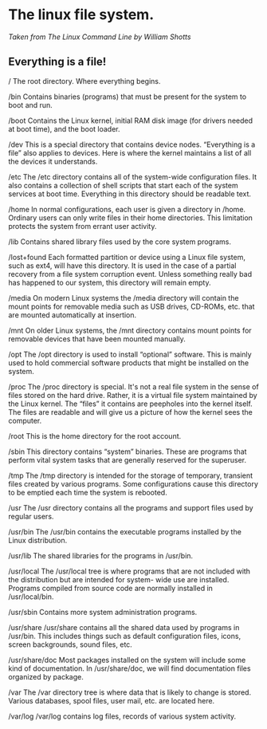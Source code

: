 # The linux file system.
*Taken from The Linux Command Line by William Shotts*


## Everything is a file!

/ 
The root directory. Where everything begins.

/bin 
Contains binaries (programs) that must be present for the
system to boot and run.

/boot 
Contains the Linux kernel, initial RAM disk image (for
drivers needed at boot time), and the boot loader.

/dev 
This is a special directory that contains device nodes.
“Everything is a file” also applies to devices. Here is where
the kernel maintains a list of all the devices it understands.

/etc 
The /etc directory contains all of the system-wide
configuration files. It also contains a collection of shell
scripts that start each of the system services at boot time.
Everything in this directory should be readable text.

/home 
In normal configurations, each user is given a directory in
/home. Ordinary users can only write files in their home
directories. This limitation protects the system from errant
user activity.

/lib 
Contains shared library files used by the core system
programs. 

/lost+found 
Each formatted partition or device using a Linux file system,
such as ext4, will have this directory. It is used in the case of
a partial recovery from a file system corruption event.
Unless something really bad has happened to our system,
this directory will remain empty.

/media 
On modern Linux systems the /media directory will
contain the mount points for removable media such as USB
drives, CD-ROMs, etc. that are mounted automatically at
insertion.

/mnt 
On older Linux systems, the /mnt directory contains mount
points for removable devices that have been mounted
manually.

/opt 
The /opt directory is used to install “optional” software.
This is mainly used to hold commercial software products
that might be installed on the system.

/proc 
The /proc directory is special. It's not a real file system in
the sense of files stored on the hard drive. Rather, it is a
virtual file system maintained by the Linux kernel. The
“files” it contains are peepholes into the kernel itself. The
files are readable and will give us a picture of how the
kernel sees the computer.

/root 
This is the home directory for the root account.

/sbin 
This directory contains “system” binaries. These are
programs that perform vital system tasks that are generally
reserved for the superuser.

/tmp 
The /tmp directory is intended for the storage of temporary,
transient files created by various programs. Some
configurations cause this directory to be emptied each time
the system is rebooted.

/usr 
The /usr directory contains all the programs and support files used 
by regular users.

/usr/bin 
The /usr/bin contains the executable programs installed by
the Linux distribution. 

/usr/lib 
The shared libraries for the programs in /usr/bin.

/usr/local 
The /usr/local tree is where programs that are not
included with the distribution but are intended for system-
wide use are installed. Programs compiled from source code
are normally installed in /usr/local/bin. 

/usr/sbin 
Contains more system administration programs.

/usr/share 
/usr/share contains all the shared data used by
programs in /usr/bin. This includes things such as
default configuration files, icons, screen backgrounds, sound
files, etc.

/usr/share/doc 
Most packages installed on the system will include some
kind of documentation. In /usr/share/doc, we will find
documentation files organized by package.
 
/var 
The /var directory tree is where data that is likely to change is stored. 
Various databases, spool files, user mail, etc. are located here.

/var/log 
/var/log contains log files, records of various system
activity. 
